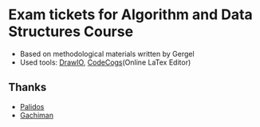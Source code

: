 # Exam tickets for Algorithm and Data Structures Course

- Based on methodological materials written by Gergel
- Used tools: [DrawIO](https://www.draw.io), [CodeCogs](https://www.codecogs.com/latex/eqneditor.php)(Online LaTex Editor)

## Thanks

- [Palidos](https://github.com/Palidos)
- [Gachiman](https://github.com/Gachiman)
